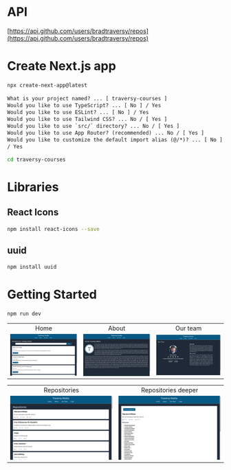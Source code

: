 # API
[https://api.github.com/users/bradtraversy/repos](https://api.github.com/users/bradtraversy/repos)

# Create Next.js app
```bash
npx create-next-app@latest
```

```
What is your project named? ... [ traversy-courses ]
Would you like to use TypeScript? ... [ No ] / Yes
Would you like to use ESLint? ... [ No ] / Yes
Would you like to use Tailwind CSS? ... No / [ Yes ]
Would you like to use `src/` directory? ... No / [ Yes ]
Would you like to use App Router? (recommended) ... No / [ Yes ]
Would you like to customize the default import alias (@/*)? ... [ No ] / Yes
```

```bash
cd traversy-courses
```

# Libraries
## React Icons
```bash
npm install react-icons --save
```

## uuid
```bash
npm install uuid
```

# Getting Started
```bash
npm run dev
```

<table align='center'>
  <tr align='center'>
    <td>Home</td>
    <td>About</td>
    <td>Our team</td>
  </tr>
  <tr align='center'>
    <td>
      <img src='https://github.com/truonganhvu205/traversy-courses/blob/main/traversy-courses-nextjs-react-tailwind-css-truong-anh-vu-11-05-2023/traversy-courses-nextjs-react-tailwind-css-truong-anh-vu-11-05-2023-pic-1.png' />
    </td>
    <td>
      <img src='https://github.com/truonganhvu205/traversy-courses/blob/main/traversy-courses-nextjs-react-tailwind-css-truong-anh-vu-11-05-2023/traversy-courses-nextjs-react-tailwind-css-truong-anh-vu-11-05-2023-pic-2.png' />
    </td>
    <td>
      <img src='https://github.com/truonganhvu205/traversy-courses/blob/main/traversy-courses-nextjs-react-tailwind-css-truong-anh-vu-11-05-2023/traversy-courses-nextjs-react-tailwind-css-truong-anh-vu-11-05-2023-pic-3.png' />
    </td>
  </tr>
</table>

<table align='center'>
  <tr align='center'>
    <td>Repositories</td>
    <td>Repositories deeper</td>
  </tr>
  <tr align='center'>
    <td>
      <img src='https://github.com/truonganhvu205/traversy-courses/blob/main/traversy-courses-nextjs-react-tailwind-css-truong-anh-vu-11-05-2023/traversy-courses-nextjs-react-tailwind-css-truong-anh-vu-11-05-2023-pic-4.png' />
    </td>
    <td>
      <img src='https://github.com/truonganhvu205/traversy-courses/blob/main/traversy-courses-nextjs-react-tailwind-css-truong-anh-vu-11-05-2023/traversy-courses-nextjs-react-tailwind-css-truong-anh-vu-11-05-2023-pic-5.png' />
    </td>
  </tr>
</table>

